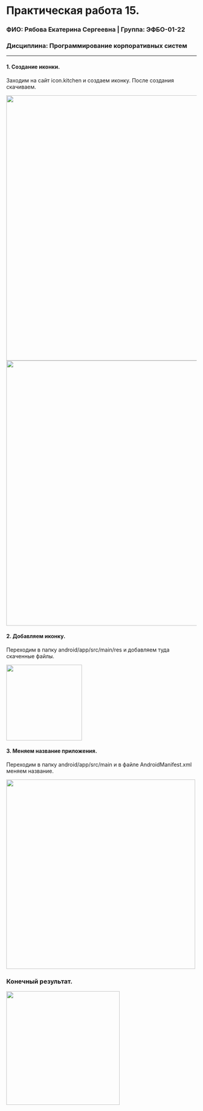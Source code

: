 Практическая работа 15.
=================================
### ФИО: Рябова Екатерина Сергеевна | Группа: ЭФБО-01-22
### Дисциплина: Программирование корпоративных систем

***

#### 1. Создание иконки.
Заходим на сайт icon.kitchen и создаем иконку. После создания скачиваем.

<img src="https://github.com/user-attachments/assets/4624fe95-84b1-4528-b089-72e471f3ad3e" width="700">

<img src="https://github.com/user-attachments/assets/d5bebbbd-a326-4cd5-ad5b-48da8eb4f314" width="700">

#### 2. Добавляем иконку. 
Переходим в папку android/app/src/main/res и добавляем туда скаченные файлы.

<img src="https://github.com/user-attachments/assets/399e510e-c30a-4779-9af1-e1cda6fc2b08" width="200">

#### 3. Меняем название приложения.
Переходим в папку android/app/src/main и в файле AndroidManifest.xml меняем название.

<img src="https://github.com/user-attachments/assets/5440ed11-d749-4b4d-9861-34958ae2efcc" width="500">

### Конечный результат.

<img src="https://github.com/user-attachments/assets/fb9ca909-967c-493b-838b-76b753497149" width="300">
